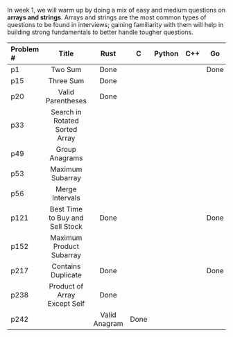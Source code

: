 In week 1, we will warm up by doing a mix of easy and medium questions on **arrays and strings**. Arrays and strings are the most common types of questions to be found in interviews; gaining familiarity with them will help in building strong fundamentals to better handle tougher questions.

| Problem #	| Title		| Rust	| C	| Python | C++  |  Go |
| :------	| :---------:	| :---:	| :---: | :----: | :---:|:---:| 
| p1		|  Two Sum	| Done  |	|	 |	|Done | 
| p15		| Three Sum	| Done  |	|	 |	|     | 
| p20		| Valid Parentheses | Done  |	|	 |	|     | 		
| p33		| Search in Rotated Sorted Array|  |  |	 |	|     |
| p49		| Group Anagrams|	|	|	 |	|     | 
| p53		| Maximum Subarray	|	|	 |	|	|     |
| p56		| Merge Intervals	|	|	 |	|	|     | 	
| p121		| Best Time to Buy and Sell Stock | Done ||	|      |Done | 
| p152		| Maximum Product Subarray |    |	 |	|    |  
| p217		| Contains Duplicate | Done |   |	 |	| Done| 
| p238		| Product of Array Except Self | Done | | | | | 
| p242|		| Valid Anagram	| Done	|	|	 |	|     |
